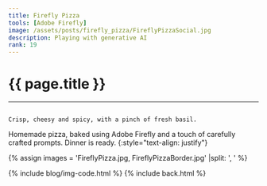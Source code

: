 ```yaml
---
title: Firefly Pizza
tools: [Adobe Firefly]
image: /assets/posts/firefly_pizza/FireflyPizzaSocial.jpg
description: Playing with generative AI
rank: 19
---
```


# **{{ page.title }}**
<hr class="short">

<code>
Crisp, cheesy and spicy, with a pinch of fresh basil.
</code>

Homemade pizza, baked using Adobe Firefly and a touch of carefully crafted prompts. Dinner is ready.
{:style="text-align: justify"}

{% assign images = 'FireflyPizza.jpg, FireflyPizzaBorder.jpg' |split: ', ' %}

{% include blog/img-code.html %}
{% include back.html %}